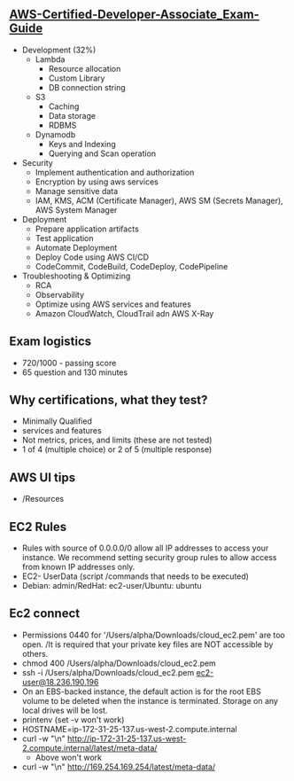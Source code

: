 ## [AWS-Certified-Developer-Associate_Exam-Guide](https://d1.awsstatic.com/training-and-certification/docs-dev-associate/AWS-Certified-Developer-Associate_Exam-Guide.pdf)
* Development (32%)
  * Lambda
    * Resource allocation
    * Custom Library
    * DB connection string
  * S3
    * Caching
    * Data storage
    * RDBMS
  * Dynamodb
    * Keys and Indexing
    * Querying and Scan operation
* Security
  * Implement authentication and authorization
  * Encryption by using aws services
  * Manage sensitive data
  * IAM, KMS, ACM (Certificate Manager), AWS SM (Secrets Manager), AWS System Manager
* Deployment
  * Prepare application artifacts
  * Test application
  * Automate Deployment
  * Deploy Code using AWS CI/CD
  * CodeCommit, CodeBuild, CodeDeploy, CodePipeline
* Troubleshooting & Optimizing
  * RCA
  * Observability
  * Optimize using AWS services and features
  * Amazon CloudWatch, CloudTrail adn AWS X-Ray

## Exam logistics

* 720/1000 - passing score
* 65 question and 130 minutes

## Why certifications, what they test?
* Minimally Qualified
* services and features
* Not metrics, prices, and limits (these are not tested)
* 1 of 4 (multiple choice) or 2 of 5 (multiple response)



## AWS UI tips

* /Resources


## EC2 Rules 
* Rules with source of 0.0.0.0/0 allow all IP addresses to access your instance. We recommend setting security group rules to allow access from known IP addresses only.
* EC2- UserData (script /commands that needs to be executed)
* Debian: admin/RedHat: ec2-user/Ubuntu: ubuntu

## Ec2 connect
* Permissions 0440 for '/Users/alpha/Downloads/cloud_ec2.pem' are too open. /It is required that your private key files are NOT accessible by others.
* chmod 400 /Users/alpha/Downloads/cloud_ec2.pem
* ssh -i /Users/alpha/Downloads/cloud_ec2.pem ec2-user@18.236.190.196
* On an EBS-backed instance, the default action is for the root EBS volume to be deleted when the instance is terminated. Storage on any local drives will be lost.
* printenv (set -v won't work)
* HOSTNAME=ip-172-31-25-137.us-west-2.compute.internal
* curl -w "\n" http://ip-172-31-25-137.us-west-2.compute.internal/latest/meta-data/
  * Above won't work
* curl -w "\n" http://169.254.169.254/latest/meta-data/